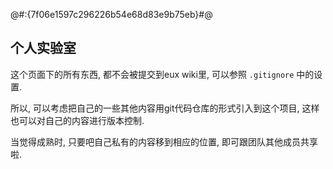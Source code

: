 @#:{7f06e1597c296226b54e68d83e9b75eb}#@


## 个人实验室

这个页面下的所有东西, 都不会被提交到eux wiki里, 可以参照 `.gitignore` 中的设置.

所以, 可以考虑把自己的一些其他内容用git代码仓库的形式引入到这个项目, 这样也可以对自己的内容进行版本控制.

当觉得成熟时, 只要吧自己私有的内容移到相应的位置, 即可跟团队其他成员共享啦.